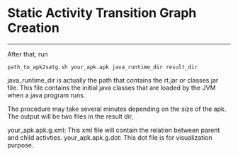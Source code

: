 
# Static Activity Transition Graph Creation
---------------------------------------------

After that, run 
```
path_to_apk2satg.sh your_apk.apk java_runtime_dir result_dir
```

java_runtime_dir is actually the path that contains the rt.jar or classes.jar file. This file contains the initial java classes that are loaded
by the JVM when a java program runs.

The procedure may take several minutes depending on the size of the apk. The output will be two files in the result dir,

your_apk.apk.g.xml: This xml file will contain the relation between parent and child activties.
your_apk.apk.g.dot: This dot file is for visualization purpose.
